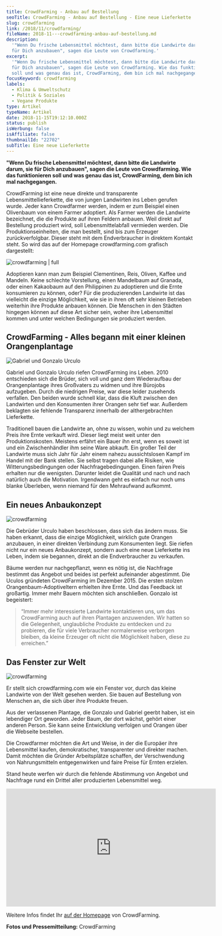 ```yaml
---
title: CrowdFarming - Anbau auf Bestellung
seoTitle: CrowdFarming - Anbau auf Bestellung - Eine neue Lieferkette
slug: crowdfarming
link: /2018/11/crowdfarming/
fileName: 2018-11---crowdfarming-anbau-auf-bestellung.md
description:
  '"Wenn Du frische Lebensmittel möchtest, dann bitte die Landwirte darum, sie
  für Dich anzubauen", sagen die Leute von Crowdfarming.'
excerpt:
  '"Wenn Du frische Lebensmittel möchtest, dann bitte die Landwirte darum, sie
  für Dich anzubauen", sagen die Leute von Crowdfarming. Wie das funktionieren
  soll und was genau das ist, CrowdFarming, dem bin ich mal nachgegangen.'
focusKeyword: crowdfarming
labels:
  - Klima & Umweltschutz
  - Politik & Soziales
  - Vegane Produkte
type: Artikel
typeName: Artikel
date: 2018-11-15T19:12:10.000Z
status: publish
isWerbung: false
isAffiliate: false
thumbnailId: "22702"
subTitle: Eine neue Lieferkette
---
```


<strong>"Wenn Du frische Lebensmittel möchtest, dann bitte die Landwirte darum,
sie für Dich anzubauen", sagen die Leute von Crowdfarming. Wie das funktionieren
soll und was genau das ist, CrowdFarming, dem bin ich mal nachgegangen.</strong>

CrowdFarming ist eine neue direkte und transparente Lebensmittellieferkette, die
von jungen Landwirten ins Leben gerufen wurde. Jeder kann Crowdfarmer werden,
indem er zum Beispiel einen Olivenbaum von einem Farmer adoptiert. Als Farmer
werden die Landwirte bezeichnet, die die Produkte auf ihren Feldern anbauen.
Weil direkt auf Bestellung produziert wird, soll Lebensmittelabfall vermieden
werden. Die Produktionseinheiten, die man bestellt, sind bis zum Erzeuger
zurückverfolgbar. Dieser steht mit dem Endverbraucher in direktem Kontakt steht.
So wird das auf der Homepage crowdfarming.com grafisch dargestellt:

![crowdfarming | full](http://cardamonchai.com/wp-content/uploads/2018/11/Crowdfarming.png)

Adoptieren kann man zum Beispiel Clementinen, Reis, Oliven, Kaffee und Mandeln.
Keine schlechte Vorstellung, einen Mandelbaum auf Granada, oder einen Kakaobaum
auf den Philippinen zu adoptieren und die Ernte konsumieren zu können, oder? Für
die produzierenden Landwirte ist das vielleicht die einzige Möglichkeit, wie sie
in ihren oft sehr kleinen Betrieben weiterhin ihre Produkte anbauen können. Die
Menschen in den Städten hingegen können auf diese Art sicher sein, woher ihre
Lebensmittel kommen und unter welchen Bedingungen sie produziert werden.

## CrowdFarming - Alles begann mit einer kleinen Orangenplantage

![](http://cardamonchai.com/wp-content/uploads/2018/11/Gabriel-and-Gonzalo-Urculo-400x267.jpg "Gabriel und Gonzalo Urculo")

Gabriel und Gonzalo Urculo riefen CrowdFarming ins Leben. 2010 entschieden sich
die Brüder, sich voll und ganz dem Wiederaufbau der Orangenplantage ihres
Großvaters zu widmen und ihre Bürojobs aufzugeben. Durch die niedrigen Preise,
war diese leider zusehends verfallen. Den beiden wurde schnell klar, dass die
Kluft zwischen den Landwirten und den Konsumenten ihrer Orangen sehr tief war.
Außerdem beklagten sie fehlende Transparenz innerhalb der althergebrachten
Lieferkette.

Traditionell bauen die Landwirte an, ohne zu wissen, wohin und zu welchem Preis
ihre Ernte verkauft wird. Dieser liegt meist weit unter den Produktionskosten.
Meistens erfährt ein Bauer ihn erst, wenn es soweit ist und ein Zwischenhändler
ihm seine Ware abkauft. Ein großer Teil der Landwirte muss sich Jahr für Jahr
einem nahezu aussichtslosen Kampf im Handel mit der Bank stellen. Sie selbst
tragen dabei alle Risiken, wie Witterungsbedingungen oder Nachfragebedingungen.
Einen fairen Preis erhalten nur die wenigsten. Darunter leidet die Qualität und
nach und nach natürlich auch die Motivation. Irgendwann geht es einfach nur noch
ums blanke Überleben, wenn niemand für den Mehraufwand aufkommt.

## Ein neues Anbaukonzept

![crowdfarming](http://cardamonchai.com/wp-content/uploads/2018/11/Crowdfarming-of-apricots-apricot-tree-400x225.jpg "Aprikosen")

Die Gebrüder Urculo haben beschlossen, dass sich das ändern muss. Sie haben
erkannt, dass die einzige Möglichkeit, wirklich gute Orangen anzubauen, in einer
direkten Verbindung zum Konsumenten liegt. Sie riefen nicht nur ein neues
Anbaukonzept, sondern auch eine neue Lieferkette ins Leben, indem sie begannen,
direkt an die Endverbraucher zu verkaufen.

Bäume werden nur nachgepflanzt, wenn es nötig ist, die Nachfrage bestimmt das
Angebot und beides ist perfekt aufeinander abgestimmt. Die Uculos gründeten
CrowdFarming im Dezember 2015. Die ersten stolzen Orangenbaum-Adoptiveltern
erhielten ihre Ernte. Und das Feedback ist großartig. Immer mehr Bauern möchten
sich anschließen. Gonzalo ist begeistert:

<blockquote><span style="font-weight: 400;">“Immer mehr interessierte Landwirte kontaktieren uns, um das CrowdFarming auch auf ihren Plantagen anzuwenden. Wir hatten so die Gelegenheit, unglaubliche Produkte zu entdecken und zu probieren, die für viele Verbraucher normalerweise verborgen bleiben, da kleine Erzeuger oft nicht die Möglichkeit haben, diese zu erreichen.”</span></blockquote>

## Das Fenster zur Welt

![crowdfarming](http://cardamonchai.com/wp-content/uploads/2018/11/Crowdfarming-of-olive-oil-olive-trees-400x267.jpg "Oliven")

Er stellt sich crowdfarming.com wie ein Fenster vor, durch das kleine Landwirte
von der Welt gesehen werden. Sie bauen auf Bestellung von Menschen an, die sich
über ihre Produkte freuen.

Aus der verlassenen Plantage, die Gonzalo und Gabriel geerbt haben, ist ein
lebendiger Ort geworden. Jeder Baum, der dort wächst, gehört einer anderen
Person. Sie kann seine Entwicklung verfolgen und Orangen über die Webseite
bestellen.

Die Crowdfarmer möchten die Art und Weise, in der die Europäer ihre Lebensmittel
kaufen, demokratischer, transparenter und direkter machen. Damit möchten die
Gründer Arbeitsplätze schaffen, der Verschwendung von Nahrungsmitteln
entgegenwirken und faire Preise für Ernten erzielen.

Stand heute werfen wir durch die fehlende Abstimmung von Angebot und Nachfrage
rund ein Drittel aller produzierten Lebensmittel weg.

<iframe src="https://www.youtube.com/embed/-0F5hNX0HE8" width="560" height="315" frameborder="0" allowfullscreen="allowfullscreen"></iframe>

Weitere Infos findet Ihr
[auf der Homepage](https://www.crowdfarming.com/de#infoHow) von CrowdFarming.

<strong>Fotos und Pressemitteilung:</strong> CrowdFarming

